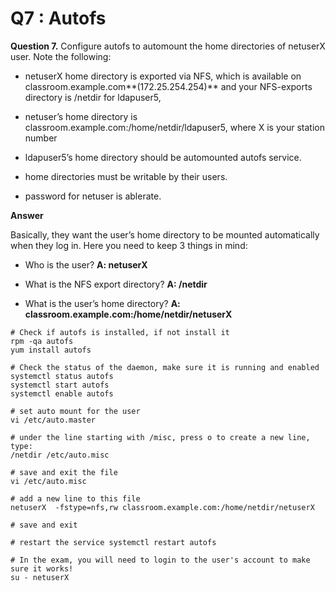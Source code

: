 Q7 : Autofs
===========


**Question 7.** Configure autofs to automount the home directories of netuserX user. Note the following:

*   netuserX home directory is exported via NFS, which is available on classroom.example.com**(172.25.254.254)** and your NFS-exports directory is /netdir for ldapuser5,
    
*   netuser’s home directory is classroom.example.com:/home/netdir/ldapuser5, where X is your station number
    
*   ldapuser5’s home directory should be automounted autofs service.
    
*   home directories must be writable by their users.
    
*   password for netuser is ablerate.
    

**Answer**

Basically, they want the user’s home directory to be mounted automatically when they log in. Here you need to keep 3 things in mind:

*   Who is the user? **A: netuserX**
    
*   What is the NFS export directory? **A: /netdir**
    
*   What is the user’s home directory? **A: classroom.example.com:/home/netdir/netuserX**
    

```
# Check if autofs is installed, if not install it
rpm -qa autofs
yum install autofs

# Check the status of the daemon, make sure it is running and enabled
systemctl status autofs
systemctl start autofs
systemctl enable autofs

# set auto mount for the user
vi /etc/auto.master

# under the line starting with /misc, press o to create a new line, type:
/netdir /etc/auto.misc

# save and exit the file
vi /etc/auto.misc

# add a new line to this file
netuserX  -fstype=nfs,rw classroom.example.com:/home/netdir/netuserX

# save and exit

# restart the service systemctl restart autofs

# In the exam, you will need to login to the user's account to make sure it works!
su - netuserX
```
